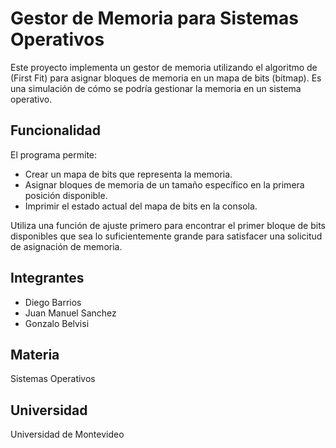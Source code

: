 # Gestor de Memoria para Sistemas Operativos

Este proyecto implementa un gestor de memoria utilizando el algoritmo de (First Fit) para asignar bloques de memoria en un mapa de bits (bitmap). Es una simulación de cómo se podría gestionar la memoria en un sistema operativo.

## Funcionalidad

El programa permite:

- Crear un mapa de bits que representa la memoria.
- Asignar bloques de memoria de un tamaño específico en la primera posición disponible.
- Imprimir el estado actual del mapa de bits en la consola.

Utiliza una función de ajuste primero para encontrar el primer bloque de bits disponibles que sea lo suficientemente grande para satisfacer una solicitud de asignación de memoria.

## Integrantes

- Diego Barrios
- Juan Manuel Sanchez
- Gonzalo Belvisi

## Materia

Sistemas Operativos

## Universidad

Universidad de Montevideo

